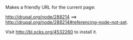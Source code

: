 Makes a friendly URL for the current page:

http://drupal.org/node/288214  ==> http://drupal.org/node/288214#referencing-node-not-set.

Visit http://bl.ocks.org/4532260 to install it.
